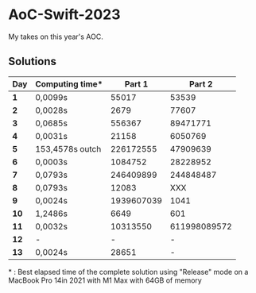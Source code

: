 # AoC-Swift-2023

My takes on this year's AOC.

## Solutions

| Day    | Computing time\* | Part 1               | Part 2         |
|--------|------------------|----------------------|----------------|
| **1**  | 0,0099s          | 55017                | 53539          |
| **2**  | 0,0028s          | 2679                 | 77607          |
| **3**  | 0,0685s          | 556367               | 89471771       |
| **4**  | 0,0031s          | 21158                | 6050769        |
| **5**  | 153,4578s outch  | 226172555            | 47909639       |
| **6**  | 0,0003s          | 1084752              | 28228952       |
| **7**  | 0,0793s          | 246409899            | 244848487      |
| **8**  | 0,0793s          | 12083                | XXX            |
| **9**  | 0,0024s          | 1939607039           | 1041           |
| **10** | 1,2486s          | 6649                 | 601            |
| **11** | 0,0032s          | 10313550             | 611998089572   |
| **12** | -                | -                    | -              |
| **13** | 0,0024s          | 28651                | -              |

\* : Best elapsed time of the complete solution using "Release" mode on a MacBook Pro 14in 2021 with M1 Max with  64GB of memory
